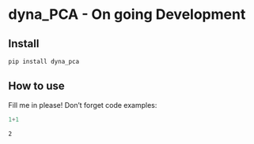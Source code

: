 dyna_PCA - On going Development
================

<!-- WARNING: THIS FILE WAS AUTOGENERATED! DO NOT EDIT! -->

## Install

``` sh
pip install dyna_pca
```

## How to use

Fill me in please! Don’t forget code examples:

``` python
1+1
```

    2
